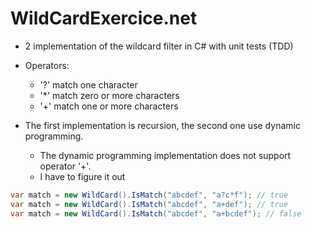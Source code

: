 # WildCardExercice.net

* 2 implementation of the wildcard filter in C# with unit tests (TDD)
* Operators:
	- '?' match one character
	- '*' match zero or more characters
	- '+' match one or more characters

* The first implementation is recursion, the second one use dynamic programming.

	- The dynamic programming implementation does not support operator '+'.
	- I have to figure it out

```cs
var match = new WildCard().IsMatch("abcdef", "a?c*f"); // true
var match = new WildCard().IsMatch("abcdef", "a+def"); // true
var match = new WildCard().IsMatch("abcdef", "a+bcdef"); // false
```
